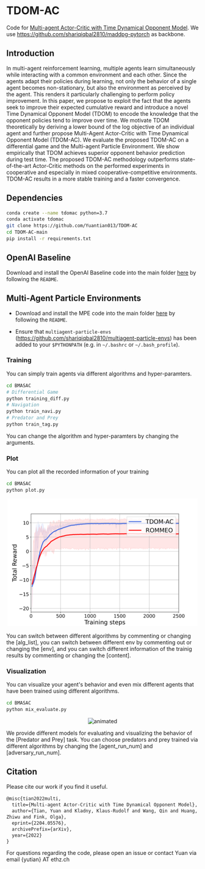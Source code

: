 # TDOM-AC
Code for [Multi-agent Actor-Critic with Time Dynamical Opponent Model](https://arxiv.org/pdf/2204.05576). We use https://github.com/shariqiqbal2810/maddpg-pytorch as backbone.


## Introduction
In multi-agent reinforcement learning, multiple agents learn simultaneously while interacting with a common environment and each other. Since the agents adapt their policies during learning, not only the behavior of a single agent becomes non-stationary, but also the environment as perceived by the agent. This renders it particularly challenging to perform policy improvement. In this paper, we propose to exploit the fact that the agents seek to improve their expected cumulative reward and introduce a novel Time Dynamical Opponent Model (TDOM) to encode the knowledge that the opponent policies tend to improve over time. We motivate TDOM theoretically by deriving a lower bound of the log objective of an individual agent and further propose Multi-Agent Actor-Critic with Time Dynamical Opponent Model (TDOM-AC). We evaluate the proposed TDOM-AC on a differential game and the Multi-agent Particle Environment. We show empirically that TDOM achieves superior opponent behavior prediction during test time. The proposed TDOM-AC methodology outperforms state-of-the-art Actor-Critic methods on the performed experiments in cooperative and especially in mixed cooperative-competitive environments. TDOM-AC results in a more stable training and a faster convergence.

## Dependencies
```bash
conda create --name tdomac python=3.7
conda activate tdomac
git clone https://github.com/Yuantian013/TDOM-AC
cd TDOM-AC-main
pip install -r requirements.txt
```
## OpenAI Baseline
Download and install the OpenAI Baseline code into the main folder [here](https://github.com/openai/baselines)
by following the `README`.

## Multi-Agent Particle Environments

- Download and install the MPE code into the main folder [here](https://github.com/openai/multiagent-particle-envs)
by following the `README`.

- Ensure that `multiagent-particle-envs` (https://github.com/shariqiqbal2810/multiagent-particle-envs) has been added to your `$PYTHONPATH` (e.g. in `~/.bashrc` or `~/.bash_profile`).

### Training
You can simply train agents via different algorithms and hyper-paramters.
```bash
cd BMASAC
# Differential Game
python training_diff.py 
# Navigation
python train_navi.py
# Predator and Prey
python train_tag.py
```
You can change the algorithm and hyper-paramters by changing the arguments.

### Plot
You can plot all the recorded information of your training

```bash
cd BMASAC
python plot.py
```

<p align="center">
  <img src="https://github.com/Yuantian013/TDOM-AC/blob/main/visualizations/Diff-training-Return.svg" width="500"/>
</p>

You can switch between different algorithms by commenting or changing the [alg_list], you can switch between different env by commenting out or changing the [env], and you can switch different information of the trainig results by commenting or changing the [content].

### Visualization
You can visualize your agent's behavior and even mix different agents that have been trained using different algorithms.

```bash
cd BMASAC
python mix_evaluate.py
```

<p align="center">
  <img src="https://github.com/Yuantian013/TDOM-AC/blob/main/visualizations/demo.gif" alt="animated" width="400"/>
</p>

We provide different models for evaluating and visualizing the behavior of the [Predator and Prey] task. You can choose predators and prey trained via different algorithms by changing the [agent_run_num] and [adversary_run_num].


## Citation
Please cite our work if you find it useful.
```biblatex
@misc{tian2022multi,
  title={Multi-agent Actor-Critic with Time Dynamical Opponent Model},
  author={Tian, Yuan and Kladny, Klaus-Rudolf and Wang, Qin and Huang, Zhiwu and Fink, Olga},
  eprint={2204.05576},
  archivePrefix={arXiv},
  year={2022}
}
```
For questions regarding the code, please open an issue or contact Yuan via email {yutian} AT ethz.ch

